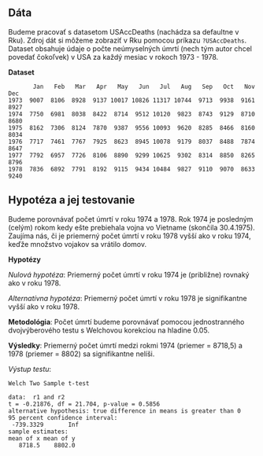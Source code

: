 ## Dáta

Budeme pracovať s datasetom USAccDeaths (nachádza sa defaultne v Rku). Zdroj dát si môžeme zobraziť v Rku pomocou príkazu `?USAccDeaths`. Dataset obsahuje údaje o počte neúmyselných úmrtí (nech tým autor chcel povedať čokoľvek) v USA za každý mesiac v rokoch 1973 - 1978.

**Dataset**
```
       Jan   Feb   Mar   Apr   May   Jun   Jul   Aug   Sep   Oct   Nov   Dec
1973  9007  8106  8928  9137 10017 10826 11317 10744  9713  9938  9161  8927
1974  7750  6981  8038  8422  8714  9512 10120  9823  8743  9129  8710  8680
1975  8162  7306  8124  7870  9387  9556 10093  9620  8285  8466  8160  8034
1976  7717  7461  7767  7925  8623  8945 10078  9179  8037  8488  7874  8647
1977  7792  6957  7726  8106  8890  9299 10625  9302  8314  8850  8265  8796
1978  7836  6892  7791  8192  9115  9434 10484  9827  9110  9070  8633  9240
```
## Hypotéza a jej testovanie

Budeme porovnávať počet úmrtí v roku 1974 a 1978. Rok 1974 je posledným (celým) rokom kedy ešte prebiehala vojna vo Vietname (skončila 30.4.1975). Zaujíma nás, či je priemerný počet úmrtí v roku 1978 vyšší ako v roku 1974, keďže množstvo vojakov sa vrátilo domov.

**Hypotézy**

*Nulová hypotéza*: Priemerný počet úmrtí v roku 1974 je (približne) rovnaký ako v roku 1978.

*Alternatívna hypotéza*: Priemerný počet úmrtí v roku 1978 je signifikantne vyšší ako v roku 1978.

**Metodológia**: Počet úmrtí budeme porovnávať pomocou jednostranného dvojvýberového testu s Welchovou korekciou na hladine 0.05.

**Výsledky**: Priemerný počet úmrtí medzi rokmi 1974 (priemer = 8718,5) a 1978 (priemer = 8802) sa signifikantne nelíši.



*Výstup testu*:
```
Welch Two Sample t-test

data:  r1 and r2
t = -0.21876, df = 21.704, p-value = 0.5856
alternative hypothesis: true difference in means is greater than 0
95 percent confidence interval:
 -739.3329       Inf
sample estimates:
mean of x mean of y 
   8718.5    8802.0 
```
